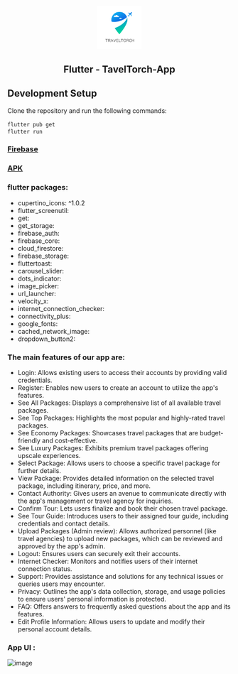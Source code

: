 <p align="center"> 
  <tr>
     <td><img src="/assets/logo/logo.png" width=100 ></td>
  </tr>
  <h2 align="center">Flutter - TavelTorch-App<h2>
 </p>
 
## Development Setup
Clone the repository and run the following commands:
```
flutter pub get
flutter run
```
### [Firebase](https://console.firebase.google.com/u/5/project/flutter-tour-app-dae95/firestore/data/~2Fall-data~2F865fly0ssAC4yr4OCfJ6)
### [APK](https://github.com/hamidhosen42/Flutter-TravelTorch-App/blob/main/lib/TravelTorch.apk) 
### flutter packages:
- cupertino_icons: ^1.0.2
- flutter_screenutil:
- get:
- get_storage:
- firebase_auth:
- firebase_core:
- cloud_firestore:
- firebase_storage:
- fluttertoast:
- carousel_slider:
- dots_indicator:
- image_picker:
- url_launcher:
- velocity_x:
- internet_connection_checker:
- connectivity_plus:
- google_fonts:
- cached_network_image:
- dropdown_button2: 

### The main features of our app are:
- Login: Allows existing users to access their accounts by providing valid credentials.
- Register: Enables new users to create an account to utilize the app's features.
- See All Packages: Displays a comprehensive list of all available travel packages.
- See Top Packages: Highlights the most popular and highly-rated travel packages.
- See Economy Packages: Showcases travel packages that are budget-friendly and cost-effective.
- See Luxury Packages: Exhibits premium travel packages offering upscale experiences.
- Select Package: Allows users to choose a specific travel package for further details.
- View Package: Provides detailed information on the selected travel package, including itinerary, price, and more.
- Contact Authority: Gives users an avenue to communicate directly with the app's management or travel agency for inquiries.
- Confirm Tour: Lets users finalize and book their chosen travel package.
- See Tour Guide: Introduces users to their assigned tour guide, including credentials and contact details.
- Upload Packages (Admin review): Allows authorized personnel (like travel agencies) to upload new packages, which can be reviewed and approved by the app's admin.
- Logout: Ensures users can securely exit their accounts.
- Internet Checker: Monitors and notifies users of their internet connection status.
- Support: Provides assistance and solutions for any technical issues or queries users may encounter.
- Privacy: Outlines the app's data collection, storage, and usage policies to ensure users' personal information is protected.
- FAQ: Offers answers to frequently asked questions about the app and its features.
- Edit Profile Information: Allows users to update and modify their personal account details.

### App UI :
![image](https://github.com/hamidhosen42/Flutter-TravelTorch-App/assets/68488154/8223fe9c-16dc-47f2-9dc2-0ed15dfb74d3)

